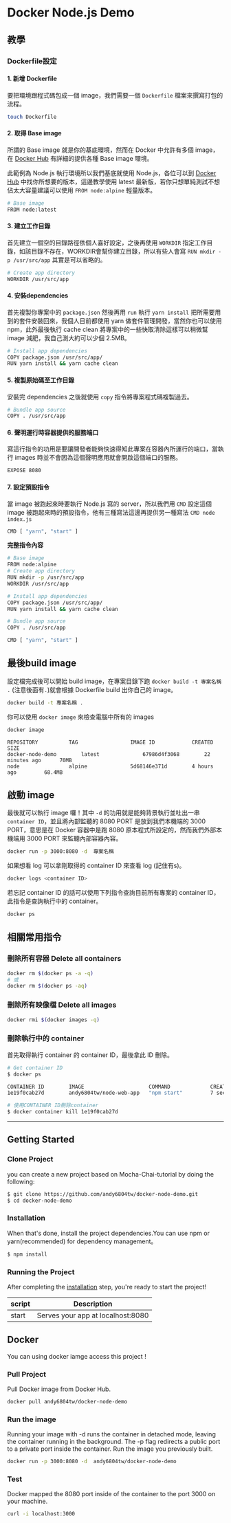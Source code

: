 # Docker Node.js Demo

## 教學

### Dockerfile設定
#### 1. 新增 Dockerfile
要把環境跟程式碼包成一個 image，我們需要一個 `Dockerfile` 檔案來撰寫打包的流程。

```bash
touch Dockerfile
```

#### 2. 取得 Base image
所謂的 Base image 就是你的基底環境，然而在 Docker 中允許有多個 image，在 [Docker Hub](https://hub.docker.com/explore/) 有詳細的提供各種 Base image 環境。

此範例為 Node.js 執行環境所以我們基底就使用 Node.js，各位可以到 [Docker Hub](https://hub.docker.com/_/node/) 中找你所想要的版本，這邊教學使用 latest 最新版，若你只想單純測試不想佔太大容量建議可以使用 `FROM node:alpine` 輕量版本。

```bash
# Base image
FROM node:latest 
```

#### 3. 建立工作目錄
首先建立一個空的目錄路徑依個人喜好設定，之後再使用 `WORKDIR` 指定工作目錄，如該目錄不存在，WORKDIR會幫你建立目錄，所以有些人會寫 `RUN mkdir -p /usr/src/app` 其實是可以省略的。

```bash
# Create app directory
WORKDIR /usr/src/app
```

#### 4. 安裝dependencies
首先複製你專案中的 `package.json` 然後再用 `run` 執行 `yarn install` 把所需要用到的套件安裝回來，我個人目前都使用 yarn 做套件管理開發，當然你也可以使用 npm，此外最後執行 cache clean 將專案中的一些快取清除這樣可以稍微幫 image 減肥，我自己測大約可以少個 2.5MB。

```bash
# Install app dependencies
COPY package.json /usr/src/app/
RUN yarn install && yarn cache clean
```

#### 5. 複製原始碼至工作目錄
安裝完 dependencies 之後就使用 `copy` 指令將專案程式碼複製過去。

```bash
# Bundle app source
COPY . /usr/src/app
```

#### 6. 聲明運行時容器提供的服務端口
寫這行指令的功用是要讓開發者能夠快速得知此專案在容器內所運行的端口，當執行 images 時並不會因為這個聲明應用就會開啟這個端口的服務。

```bash
EXPOSE 8080
```

#### 7. 設定預設指令
當 image 被跑起來時要執行 Node.js 寫的 server，所以我們用 `CMD` 設定這個 image 被跑起來時的預設指令，他有三種寫法這邊再提供另一種寫法 `CMD node index.js`

```bash
CMD [ "yarn", "start" ]
```

**完整指令內容**

```bash
# Base image
FROM node:alpine
# Create app directory
RUN mkdir -p /usr/src/app
WORKDIR /usr/src/app

# Install app dependencies
COPY package.json /usr/src/app/
RUN yarn install && yarn cache clean

# Bundle app source
COPY . /usr/src/app

CMD [ "yarn", "start" ]

```

## 最後build image
設定檔完成後可以開始 build image，在專案目錄下跑 `docker build -t 專案名稱 .` (注意後面有`.`)就會根據 Dockerfile build 出你自己的 image。

```bash
docker build -t 專案名稱 .
```

你可以使用 `docker image` 來檢查電腦中所有的 images

```bash
docker image
```

```
REPOSITORY          TAG                 IMAGE ID            CREATED             SIZE
docker-node-demo        latest              67986d4f3068        22 minutes ago      70MB
node                alpine              5d68146e371d        4 hours ago         68.4MB
```

## 啟動 image
最後就可以執行 image 囉！其中 `-d` 的功用就是能夠背景執行並吐出一串 `container ID`，並且將內部監聽的 8080 PORT 是放到我們本機端的 3000 PORT，意思是在 Docker 容器中是跑 8080 原本程式所設定的，然而我們外部本機端用 3000 PORT 來監聽內部容器內容。

```bash
docker run -p 3000:8080 -d  專案名稱  
```

如果想看 log 可以拿剛取得的 container ID 來查看 log (記住有s)。

```bash
docker logs <container ID>
```

若忘記 container ID 的話可以使用下列指令查詢目前所有專案的 container ID，此指令是查詢執行中的 container。

```bash
docker ps
```

## 相關常用指令

### 刪除所有容器 Delete all containers

```bash
docker rm $(docker ps -a -q) 
# 或
docker rm $(docker ps -aq)
```

### 刪除所有映像檔 Delete all images

```bash
docker rmi $(docker images -q)
```

### 刪除執行中的 container
首先取得執行 container 的 container ID，最後拿此 ID 刪除。

```bash
# Get container ID
$ docker ps

CONTAINER ID        IMAGE                     COMMAND             CREATED             STATUS              PORTS                     NAMES
1e19f0cab27d        andy6804tw/node-web-app   "npm start"         7 seconds ago       Up 6 seconds        0.0.0.0:49160->8000/tcp   focused_shannon

# 使用CONTAINER ID刪除container
$ docker container kill 1e19f0cab27d 
```

------
## Getting Started
### Clone Project
 you can create a new project based on Mocha-Chai-tutorial by doing the following:

```bash
$ git clone https://github.com/andy6804tw/docker-node-demo.git
$ cd docker-node-demo
```

### Installation
When that's done, install the project dependencies.You can use npm or yarn(recommended) for dependency management。

```bash
$ npm install
```

### Running the Project

After completing the [installation](#installation) step, you're ready to start the project!

| script | Description |
| ------| ------ |
| start | Serves your app at localhost:8080 |


## Docker
You can using docker iamge access this project !

### Pull Project
Pull Docker image from Docker Hub.

```bash
docker pull andy6804tw/docker-node-demo
```

### Run the image
Running your image with -d runs the container in detached mode, leaving the container running in the background. The -p flag redirects a public port to a private port inside the container. Run the image you previously built.

```bash
docker run -p 3000:8080 -d  andy6804tw/docker-node-demo
```

### Test
Docker mapped the 8080 port inside of the container to the port 3000 on your machine.

```bash
curl -i localhost:3000
```
